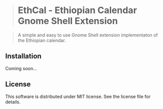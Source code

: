 > # EthCal - Ethiopian Calendar Gnome Shell Extension

> A simple and easy to use Gnome Shell extension implementaton of the Ethiopian calendar.

## Installation

Coming soon...

## License

This software is distributed under MIT license. See the license file for details.
